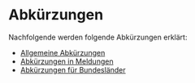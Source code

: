 # Abkürzungen

Nachfolgende werden folgende Abkürzungen erklärt:

* [Allgemeine Abkürzungen](abkurzungen_allgemeine_abkurzungen.md)  
* [Abkürzungen in Meldungen](abkurzungen_abkurzungen_in_meldungen.md)  
* [Abkürzungen für Bundesländer](abkurzungen_abkurzungen_der_bundeslander.md)  


